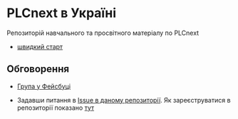 # PLCnext в Україні
Репозиторій навчального та просвітного матеріалу по PLCnext

- [швидкий старт](faststart.md)



## Обговорення

- [Група у Фейсбуці](https://www.facebook.com/groups/plcnextua)

- Задавши питання в [Issue в даному репозиторії](https://github.com/pupenasan/plcnext/issues). Як зареєструватися в репозиторії показано [тут](https://pupenasan.github.io/Git4All/events/workshop1.html)   
